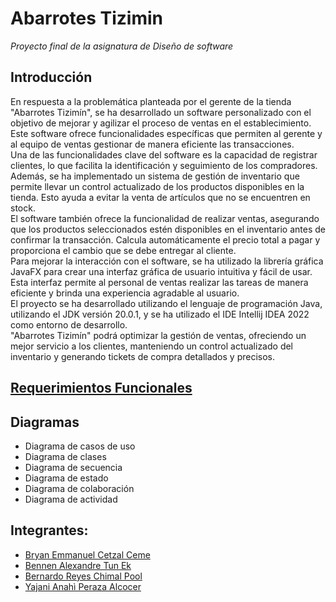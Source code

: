# Abarrotes Tizimin
_Proyecto final de la asignatura de Diseño de software_   
## Introducción
En respuesta a la problemática planteada por el gerente de la tienda "Abarrotes Tizimín", se ha desarrollado un software personalizado con el objetivo de mejorar y agilizar el proceso de ventas en el establecimiento. Este software ofrece funcionalidades específicas que permiten al gerente y al equipo de ventas gestionar de manera eficiente las transacciones.  
Una de las funcionalidades clave del software es la capacidad de registrar clientes, lo que facilita la identificación y seguimiento de los compradores. Además, se ha implementado un sistema de gestión de inventario que permite llevar un control actualizado de los productos disponibles en la tienda. Esto ayuda a evitar la venta de artículos que no se encuentren en stock.  
El software también ofrece la funcionalidad de realizar ventas, asegurando que los productos seleccionados estén disponibles en el inventario antes de confirmar la transacción. Calcula automáticamente el precio total a pagar y proporciona el cambio que se debe entregar al cliente.  
Para mejorar la interacción con el software, se ha utilizado la librería gráfica JavaFX para crear una interfaz gráfica de usuario intuitiva y fácil de usar. Esta interfaz permite al personal de ventas realizar las tareas de manera eficiente y brinda una experiencia agradable al usuario.  
El proyecto se ha desarrollado utilizando el lenguaje de programación Java, utilizando el JDK versión 20.0.1, y se ha utilizado el IDE Intellij IDEA 2022 como entorno de desarrollo.  
"Abarrotes Tizimín" podrá optimizar la gestión de ventas, ofreciendo un mejor servicio a los clientes, manteniendo un control actualizado del inventario y generando tickets de compra detallados y precisos.
 
  
## [Requerimientos Funcionales](Requerimientos.md)  
## Diagramas  
- Diagrama de casos de uso
![]()
- Diagrama de clases
![]()
- Diagrama de secuencia
![]()
- Diagrama de estado
- Diagrama de colaboración 
- Diagrama de actividad

## Integrantes:  
- [Bryan Emmanuel Cetzal Ceme](https://github.com/BryanCetzal)
- [Bennen Alexandre Tun Ek](https://github.com/Benn7n)
- [Bernardo Reyes Chimal Pool](https://github.com/A7xBrOwNiE)
- [Yajani Anahì Peraza Alcocer](https://github.com/YajaniPeraza)
